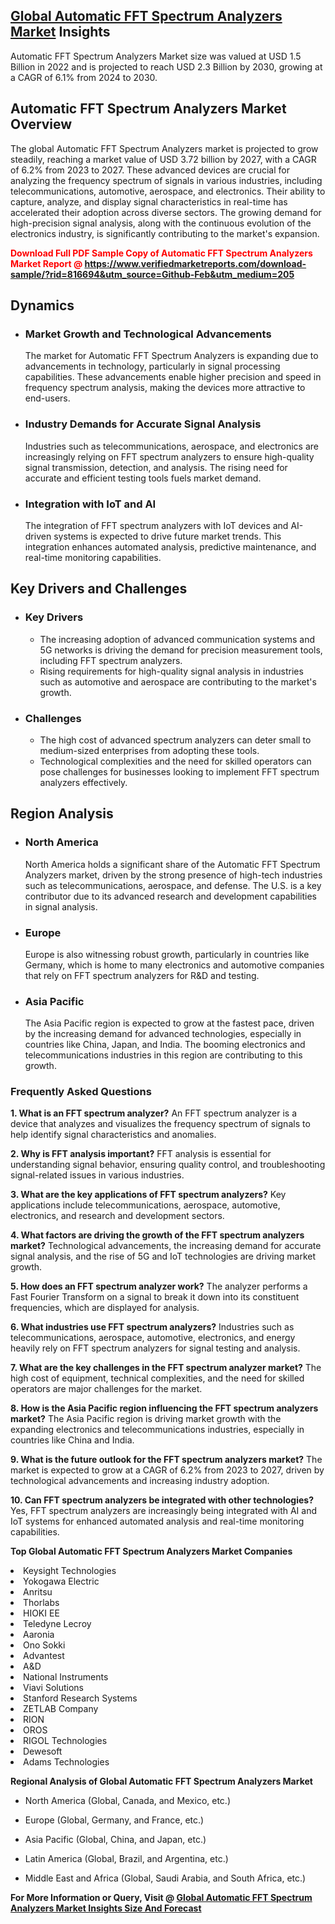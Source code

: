 <h2><a href="https://www.verifiedmarketreports.com/download-sample/?rid=816694&amp;utm_source=Github&amp;utm_medium=205" target="_blank">Global Automatic FFT Spectrum Analyzers Market</a> Insights</h2><p>Automatic FFT Spectrum Analyzers Market size was valued at USD 1.5 Billion in 2022 and is projected to reach USD 2.3 Billion by 2030, growing at a CAGR of 6.1% from 2024 to 2030.</p><p> <h2>Automatic FFT Spectrum Analyzers Market Overview</h2> <p>The global Automatic FFT Spectrum Analyzers market is projected to grow steadily, reaching a market value of USD 3.72 billion by 2027, with a CAGR of 6.2% from 2023 to 2027. These advanced devices are crucial for analyzing the frequency spectrum of signals in various industries, including telecommunications, automotive, aerospace, and electronics. Their ability to capture, analyze, and display signal characteristics in real-time has accelerated their adoption across diverse sectors. The growing demand for high-precision signal analysis, along with the continuous evolution of the electronics industry, is significantly contributing to the market's expansion.</p> <p><b><p><span class=""><span style="color: #ff0000;"><strong>Download Full PDF Sample Copy of Automatic FFT Spectrum Analyzers Market Report</strong> @ </span><a href="https://www.verifiedmarketreports.com/download-sample/?rid=816694&amp;utm_source=Github-Feb&amp;utm_medium=205" target="_blank">https://www.verifiedmarketreports.com/download-sample/?rid=816694&amp;utm_source=Github-Feb&amp;utm_medium=205</a></span></p></b></p> <h2>Dynamics</h2> <ul> <li><h3>Market Growth and Technological Advancements</h3> The market for Automatic FFT Spectrum Analyzers is expanding due to advancements in technology, particularly in signal processing capabilities. These advancements enable higher precision and speed in frequency spectrum analysis, making the devices more attractive to end-users.</li> <li><h3>Industry Demands for Accurate Signal Analysis</h3> Industries such as telecommunications, aerospace, and electronics are increasingly relying on FFT spectrum analyzers to ensure high-quality signal transmission, detection, and analysis. The rising need for accurate and efficient testing tools fuels market demand.</li> <li><h3>Integration with IoT and AI</h3> The integration of FFT spectrum analyzers with IoT devices and AI-driven systems is expected to drive future market trends. This integration enhances automated analysis, predictive maintenance, and real-time monitoring capabilities.</li> </ul> <h2>Key Drivers and Challenges</h2> <ul> <li><h3>Key Drivers</h3> <ul> <li>The increasing adoption of advanced communication systems and 5G networks is driving the demand for precision measurement tools, including FFT spectrum analyzers.</li> <li>Rising requirements for high-quality signal analysis in industries such as automotive and aerospace are contributing to the market's growth.</li> </ul> </li> <li><h3>Challenges</h3> <ul> <li>The high cost of advanced spectrum analyzers can deter small to medium-sized enterprises from adopting these tools.</li> <li>Technological complexities and the need for skilled operators can pose challenges for businesses looking to implement FFT spectrum analyzers effectively.</li> </ul> </li> </ul> <h2>Region Analysis</h2> <ul> <li><h3>North America</h3> North America holds a significant share of the Automatic FFT Spectrum Analyzers market, driven by the strong presence of high-tech industries such as telecommunications, aerospace, and defense. The U.S. is a key contributor due to its advanced research and development capabilities in signal analysis.</li> <li><h3>Europe</h3> Europe is also witnessing robust growth, particularly in countries like Germany, which is home to many electronics and automotive companies that rely on FFT spectrum analyzers for R&D and testing.</li> <li><h3>Asia Pacific</h3> The Asia Pacific region is expected to grow at the fastest pace, driven by the increasing demand for advanced technologies, especially in countries like China, Japan, and India. The booming electronics and telecommunications industries in this region are contributing to this growth.</li> </ul> <h3>Frequently Asked Questions</h3> <p><b>1. What is an FFT spectrum analyzer?</b> An FFT spectrum analyzer is a device that analyzes and visualizes the frequency spectrum of signals to help identify signal characteristics and anomalies.</p> <p><b>2. Why is FFT analysis important?</b> FFT analysis is essential for understanding signal behavior, ensuring quality control, and troubleshooting signal-related issues in various industries.</p> <p><b>3. What are the key applications of FFT spectrum analyzers?</b> Key applications include telecommunications, aerospace, automotive, electronics, and research and development sectors.</p> <p><b>4. What factors are driving the growth of the FFT spectrum analyzers market?</b> Technological advancements, the increasing demand for accurate signal analysis, and the rise of 5G and IoT technologies are driving market growth.</p> <p><b>5. How does an FFT spectrum analyzer work?</b> The analyzer performs a Fast Fourier Transform on a signal to break it down into its constituent frequencies, which are displayed for analysis.</p> <p><b>6. What industries use FFT spectrum analyzers?</b> Industries such as telecommunications, aerospace, automotive, electronics, and energy heavily rely on FFT spectrum analyzers for signal testing and analysis.</p> <p><b>7. What are the key challenges in the FFT spectrum analyzer market?</b> The high cost of equipment, technical complexities, and the need for skilled operators are major challenges for the market.</p> <p><b>8. How is the Asia Pacific region influencing the FFT spectrum analyzers market?</b> The Asia Pacific region is driving market growth with the expanding electronics and telecommunications industries, especially in countries like China and India.</p> <p><b>9. What is the future outlook for the FFT spectrum analyzers market?</b> The market is expected to grow at a CAGR of 6.2% from 2023 to 2027, driven by technological advancements and increasing industry adoption.</p> <p><b>10. Can FFT spectrum analyzers be integrated with other technologies?</b> Yes, FFT spectrum analyzers are increasingly being integrated with AI and IoT systems for enhanced automated analysis and real-time monitoring capabilities.</p> </p><p><strong>Top Global Automatic FFT Spectrum Analyzers Market Companies</strong></p><div data-test-id=""><p><li>Keysight Technologies</li><li> Yokogawa Electric</li><li> Anritsu</li><li> Thorlabs</li><li> HIOKI EE</li><li> Teledyne Lecroy</li><li> Aaronia</li><li> Ono Sokki</li><li> Advantest</li><li> A&D</li><li> National Instruments</li><li> Viavi Solutions</li><li> Stanford Research Systems</li><li> ZETLAB Company</li><li> RION</li><li> OROS</li><li> RIGOL Technologies</li><li> Dewesoft</li><li> Adams Technologies</li></p><div><strong>Regional Analysis of&nbsp;Global Automatic FFT Spectrum Analyzers Market</strong></div><ul><li dir="ltr"><p dir="ltr">North America&nbsp;(Global, Canada, and Mexico, etc.)</p></li><li dir="ltr"><p dir="ltr">Europe (Global, Germany, and France, etc.)</p></li><li dir="ltr"><p dir="ltr">Asia Pacific&nbsp;(Global, China, and Japan, etc.)</p></li><li dir="ltr"><p dir="ltr">Latin America&nbsp;(Global, Brazil, and Argentina, etc.)</p></li><li dir="ltr">Middle East and Africa&nbsp;(Global, Saudi Arabia, and South Africa, etc.)</li></ul><p><strong>For More Information or Query, Visit @&nbsp;</strong><strong><a href="https://www.verifiedmarketreports.com/product/automatic-fft-spectrum-analyzers-market/?utm_source=Github&amp;utm_medium=205" target="_blank">Global Automatic FFT Spectrum Analyzers Market Insights Size And Forecast</a></strong></p></div>
